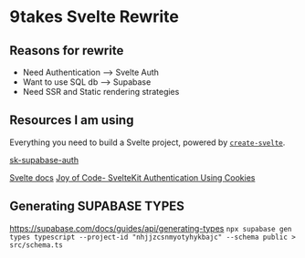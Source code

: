 # 9takes Svelte Rewrite


## Reasons for rewrite

- Need Authentication --> Svelte Auth
- Want to use SQL db --> Supabase
- Need SSR and Static rendering strategies



## Resources I am using
Everything you need to build a Svelte project, powered by [`create-svelte`](https://github.com/sveltejs/kit/tree/master/packages/create-svelte).

[sk-supabase-auth](https://github.com/huntabyte/sk-supabase-auth)

[Svelte docs](https://kit.svelte.dev/docs/project-structure)
[Joy of Code- SvelteKit Authentication Using Cookies](https://www.youtube.com/watch?v=E3VG-dLCRUk)



## Generating SUPABASE TYPES
https://supabase.com/docs/guides/api/generating-types
`npx supabase gen types typescript --project-id "nhjjzcsnmyotyhykbajc" --schema public > src/schema.ts`